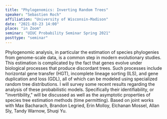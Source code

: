 ```yaml
---
title: "Phylogenomics: Inverting Random Trees"
speaker: "Sebastien Roch"
affiliation: "University of Wisconsin-Madison"
date: "2021-03-23 14:00"
place: "in Zoom"
seminar: "UIUC Probability Seminar Spring 2021" 
posttype: "seminar"
---
```


Phylogenomic analysis, in particular the estimation of species phylogenies from genome-scale data, is a common step in modern evolutionary studies. This estimation is complicated by the fact that genes evolve under biological processes that produce discordant trees. Such processes include horizontal gene transfer (HGT), incomplete lineage sorting (ILS), and gene duplication and loss (GDL), all of which can be modeled using specialized random tree distributions. I will survey some recent results regarding the analysis of these probabilistic models. Specifically their identifiability, or "invertibility," will be discussed as well as the asymptotic properties of species tree estimation methods (time permitting). Based on joint works with Max Bacharach, Brandon Legried, Erin Molloy, Elchanan Mossel, Allan Sly, Tandy Warnow, Shuqi Yu.

